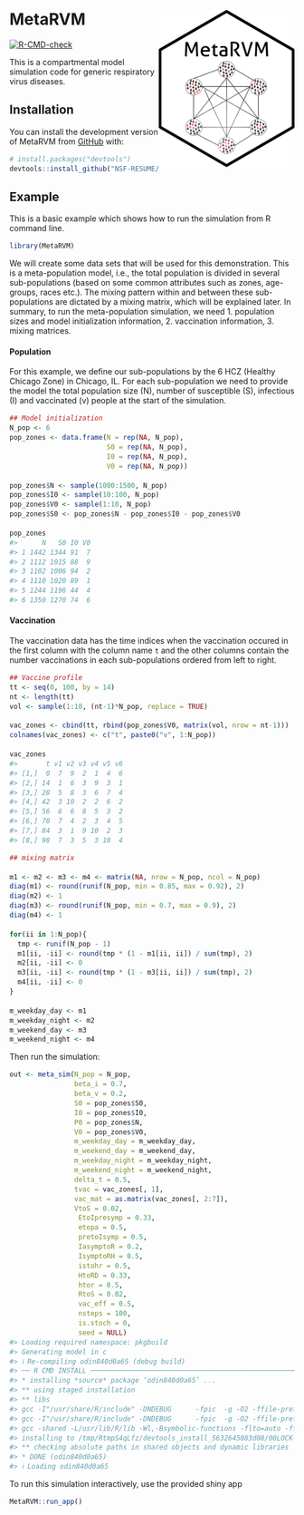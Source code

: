 
<!-- README.md is generated from README.Rmd. Please edit that file -->

# MetaRVM <img src="inst/logo.png" width="240px" align="right" />

<!-- badges: start -->

[![R-CMD-check](https://github.com/NSF-RESUME/MetaRVM/actions/workflows/R-CMD-check.yaml/badge.svg)](https://github.com/NSF-RESUME/MetaRVM/actions/workflows/R-CMD-check.yaml)
<!-- badges: end -->

This is a compartmental model simulation code for generic respiratory
virus diseases.

## Installation

You can install the development version of MetaRVM from
[GitHub](https://github.com/) with:

``` r
# install.packages("devtools")
devtools::install_github("NSF-RESUME/MetaRVM")
```

## Example

This is a basic example which shows how to run the simulation from R
command line.

``` r
library(MetaRVM)
```

We will create some data sets that will be used for this demonstration.
This is a meta-population model, i.e., the total population is divided
in several sub-populations (based on some common attributes such as
zones, age-groups, races etc.). The mixing pattern within and between
these sub-populations are dictated by a mixing matrix, which will be
explained later. In summary, to run the meta-population simulation, we
need 1. population sizes and model initialization information, 2.
vaccination information, 3. mixing matrices.

#### Population

For this example, we define our sub-populations by the 6 HCZ (Healthy
Chicago Zone) in Chicago, IL. For each sub-population we need to provide
the model the total population size (N), number of susceptible (S),
infectious (I) and vaccinated (v) people at the start of the simulation.

``` r
## Model initialization
N_pop <- 6
pop_zones <- data.frame(N = rep(NA, N_pop),
                        S0 = rep(NA, N_pop),
                        I0 = rep(NA, N_pop),
                        V0 = rep(NA, N_pop))

pop_zones$N <- sample(1000:1500, N_pop)
pop_zones$I0 <- sample(10:100, N_pop)
pop_zones$V0 <- sample(1:10, N_pop)
pop_zones$S0 <- pop_zones$N - pop_zones$I0 - pop_zones$V0

pop_zones
#>      N   S0 I0 V0
#> 1 1442 1344 91  7
#> 2 1112 1015 88  9
#> 3 1102 1006 94  2
#> 4 1110 1020 89  1
#> 5 1244 1196 44  4
#> 6 1350 1270 74  6
```

#### Vaccination

The vaccination data has the time indices when the vaccination occured
in the first column with the column name `t` and the other columns
contain the number vaccinations in each sub-populations ordered from
left to right.

``` r
## Vaccine profile
tt <- seq(0, 100, by = 14)
nt <- length(tt)
vol <- sample(1:10, (nt-1)*N_pop, replace = TRUE)

vac_zones <- cbind(tt, rbind(pop_zones$V0, matrix(vol, nrow = nt-1)))
colnames(vac_zones) <- c("t", paste0("v", 1:N_pop))

vac_zones
#>       t v1 v2 v3 v4 v5 v6
#> [1,]  0  7  9  2  1  4  6
#> [2,] 14  1  6  3  9  3  1
#> [3,] 28  5  8  3  6  7  4
#> [4,] 42  3 10  2  2  6  2
#> [5,] 56  6  6  8  5  3  2
#> [6,] 70  7  4  2  3  4  5
#> [7,] 84  3  1  9 10  2  3
#> [8,] 98  7  3  5  3 10  4
```

``` r
## mixing matrix

m1 <- m2 <- m3 <- m4 <- matrix(NA, nrow = N_pop, ncol = N_pop)
diag(m1) <- round(runif(N_pop, min = 0.85, max = 0.92), 2)
diag(m2) <- 1
diag(m3) <- round(runif(N_pop, min = 0.7, max = 0.9), 2)
diag(m4) <- 1

for(ii in 1:N_pop){
  tmp <- runif(N_pop - 1)
  m1[ii, -ii] <- round(tmp * (1 - m1[ii, ii]) / sum(tmp), 2)
  m2[ii, -ii] <- 0
  m3[ii, -ii] <- round(tmp * (1 - m3[ii, ii]) / sum(tmp), 2)
  m4[ii, -ii] <- 0
}

m_weekday_day <- m1
m_weekday_night <- m2
m_weekend_day <- m3
m_weekend_night <- m4
```

Then run the simulation:

``` r
out <- meta_sim(N_pop = N_pop,
                beta_i = 0.7,
                beta_v = 0.2,
                S0 = pop_zones$S0,
                I0 = pop_zones$I0,
                P0 = pop_zones$N,
                V0 = pop_zones$V0,
                m_weekday_day = m_weekday_day,
                m_weekend_day = m_weekend_day,
                m_weekday_night = m_weekday_night,
                m_weekend_night = m_weekend_night,
                delta_t = 0.5,
                tvac = vac_zones[, 1],
                vac_mat = as.matrix(vac_zones[, 2:7]),
                VtoS = 0.02,
                 EtoIpresymp = 0.33,
                 etopa = 0.5,
                 pretoIsymp = 0.5,
                 IasymptoR = 0.2,
                 IsymptoRH = 0.5,
                 istohr = 0.5,
                 HtoRD = 0.33,
                 htor = 0.5,
                 RtoS = 0.02,
                 vac_eff = 0.5,
                 nsteps = 100,
                 is.stoch = 0,
                 seed = NULL)
#> Loading required namespace: pkgbuild
#> Generating model in c
#> ℹ Re-compiling odin840d0a65 (debug build)
#> ── R CMD INSTALL ───────────────────────────────────────────────────────────────
#> * installing *source* package ‘odin840d0a65’ ...
#> ** using staged installation
#> ** libs
#> gcc -I"/usr/share/R/include" -DNDEBUG      -fpic  -g -O2 -ffile-prefix-map=/build/r-base-4A2Reg/r-base-4.1.2=. -fstack-protector-strong -Wformat -Werror=format-security -Wdate-time -D_FORTIFY_SOURCE=2 -g  -UNDEBUG -Wall -pedantic -g -O0 -c odin.c -o odin.o
#> gcc -I"/usr/share/R/include" -DNDEBUG      -fpic  -g -O2 -ffile-prefix-map=/build/r-base-4A2Reg/r-base-4.1.2=. -fstack-protector-strong -Wformat -Werror=format-security -Wdate-time -D_FORTIFY_SOURCE=2 -g  -UNDEBUG -Wall -pedantic -g -O0 -c registration.c -o registration.o
#> gcc -shared -L/usr/lib/R/lib -Wl,-Bsymbolic-functions -flto=auto -ffat-lto-objects -flto=auto -Wl,-z,relro -o odin840d0a65.so odin.o registration.o -L/usr/lib/R/lib -lR
#> installing to /tmp/RtmpS4qLfz/devtools_install_5632645083d08/00LOCK-file5632658fd49ae/00new/odin840d0a65/libs
#> ** checking absolute paths in shared objects and dynamic libraries
#> * DONE (odin840d0a65)
#> ℹ Loading odin840d0a65
```

To run this simulation interactively, use the provided shiny app

``` r
MetaRVM::run_app()
```
